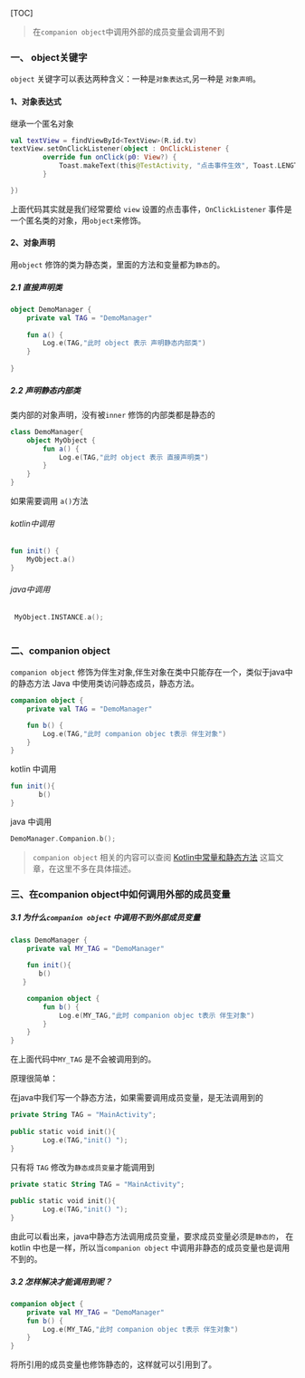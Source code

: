 [TOC]

> 在`companion object`中调用外部的成员变量会调用不到

### 一、 object关键字

`object` 关键字可以表达两种含义：一种是`对象表达式`,另一种是 `对象声明`。

#### 1、对象表达式

继承一个匿名对象

```kotlin
val textView = findViewById<TextView>(R.id.tv)
textView.setOnClickListener(object : OnClickListener {
        override fun onClick(p0: View?) {
            Toast.makeText(this@TestActivity, "点击事件生效", Toast.LENGTH_LONG)
        }

})
```

上面代码其实就是我们经常要给 `view` 设置的点击事件，`OnClickListener` 事件是一个匿名类的对象，用`object`来修饰。

#### 2、对象声明

用`object` 修饰的类为静态类，里面的方法和变量都为`静态`的。

##### 2.1 直接声明类

```kotlin
object DemoManager {
    private val TAG = "DemoManager"
        
    fun a() {
        Log.e(TAG,"此时 object 表示 声明静态内部类")
    }
    
}
```

##### 2.2 声明静态内部类

类内部的对象声明，没有被`inner` 修饰的内部类都是静态的

```kotlin
class DemoManager{
    object MyObject {
        fun a() {
            Log.e(TAG,"此时 object 表示 直接声明类")
        }
    }
}
```

如果需要调用 `a()`方法

###### kotlin中调用

```kotlin
fun init() {
    MyObject.a()
}
```

###### java中调用

```kotlin
 MyObject.INSTANCE.a();
 
```

### 二、companion object

`companion object` 修饰为伴生对象,伴生对象在类中只能存在一个，类似于java中的静态方法 Java 中使用类访问静态成员，静态方法。

```kotlin
companion object {
    private val TAG = "DemoManager"

    fun b() {
        Log.e(TAG,"此时 companion objec t表示 伴生对象")
    }
}
```

kotlin 中调用

```kotlin
fun init(){
       b()
}
```

java 中调用

```kotlin
DemoManager.Companion.b();
```

> `companion object` 相关的内容可以查阅 [Kotlin中常量和静态方法](https://www.jianshu.com/p/e8752c880088) 这篇文章，在这里不多在具体描述。

### 三、在companion object中如何调用外部的成员变量

##### 3.1 为什么`companion object` 中调用不到外部成员变量

```kotlin
class DemoManager {
    private val MY_TAG = "DemoManager"
   
    fun init(){
       b()
   }

    companion object {
        fun b() {
            Log.e(MY_TAG,"此时 companion objec t表示 伴生对象")
        }
    }
}
```

在上面代码中`MY_TAG` 是不会被调用到的。

原理很简单：

在java中我们写一个静态方法，如果需要调用成员变量，是无法调用到的

```kotlin
private String TAG = "MainActivity";
  
public static void init(){
        Log.e(TAG,"init() ");
}
```

只有将 `TAG` 修改为`静态成员变量`才能调用到

```kotlin
private static String TAG = "MainActivity";
  
public static void init(){
        Log.e(TAG,"init() ");
}
```

由此可以看出来，java中静态方法调用成员变量，要求成员变量必须是`静态的`， 在kotlin 中也是一样，所以当`companion object` 中调用非静态的成员变量也是调用不到的。

##### 3.2 怎样解决才能调用到呢？

```kotlin
companion object {
    private val MY_TAG = "DemoManager"
    fun b() {
        Log.e(MY_TAG,"此时 companion objec t表示 伴生对象")
    }
}
```

将所引用的成员变量也修饰静态的，这样就可以引用到了。